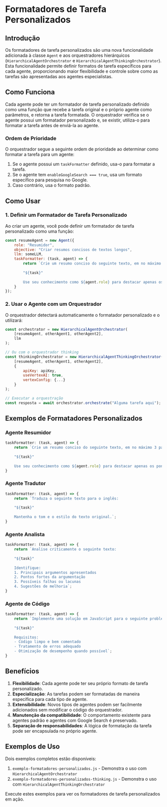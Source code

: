 # Formatadores de Tarefa Personalizados

## Introdução

Os formatadores de tarefa personalizados são uma nova funcionalidade adicionada à classe `Agent` e aos orquestradores hierárquicos (`HierarchicalAgentOrchestrator` e `HierarchicalAgentThinkingOrchestrator`). Esta funcionalidade permite definir formatos de tarefa específicos para cada agente, proporcionando maior flexibilidade e controle sobre como as tarefas são apresentadas aos agentes especialistas.

## Como Funciona

Cada agente pode ter um formatador de tarefa personalizado definido como uma função que recebe a tarefa original e o próprio agente como parâmetros, e retorna a tarefa formatada. O orquestrador verifica se o agente possui um formatador personalizado e, se existir, utiliza-o para formatar a tarefa antes de enviá-la ao agente.

### Ordem de Prioridade

O orquestrador segue a seguinte ordem de prioridade ao determinar como formatar a tarefa para um agente:

1. Se o agente possui um `taskFormatter` definido, usa-o para formatar a tarefa.
2. Se o agente tem `enableGoogleSearch === true`, usa um formato específico para pesquisa no Google.
3. Caso contrário, usa o formato padrão.

## Como Usar

### 1. Definir um Formatador de Tarefa Personalizado

Ao criar um agente, você pode definir um formatador de tarefa personalizado como uma função:

```javascript
const resumeAgent = new Agent({
    role: "Resumidor",
    objective: "Criar resumos concisos de textos longos",
    llm: someLLM,
    taskFormatter: (task, agent) => {
        return `Crie um resumo conciso do seguinte texto, em no máximo 3 parágrafos:
        
        "${task}"
        
        Use seu conhecimento como ${agent.role} para destacar apenas os pontos mais importantes.`;
    }
});
```

### 2. Usar o Agente com um Orquestrador

O orquestrador detectará automaticamente o formatador personalizado e o utilizará:

```javascript
const orchestrator = new HierarchicalAgentOrchestrator(
    [resumeAgent, otherAgent1, otherAgent2],
    llm
);

// Ou com o orquestrador thinking
const thinkingOrchestrator = new HierarchicalAgentThinkingOrchestrator(
    [resumeAgent, otherAgent1, otherAgent2],
    {
        apiKey: apiKey,
        useVertexAI: true,
        vertexConfig: {...}
    }
);

// Executar a orquestração
const resposta = await orchestrator.orchestrate("Alguma tarefa aqui");
```

## Exemplos de Formatadores Personalizados

### Agente Resumidor

```javascript
taskFormatter: (task, agent) => {
    return `Crie um resumo conciso do seguinte texto, em no máximo 3 parágrafos:
    
    "${task}"
    
    Use seu conhecimento como ${agent.role} para destacar apenas os pontos mais importantes.`;
}
```

### Agente Tradutor

```javascript
taskFormatter: (task, agent) => {
    return `Traduza o seguinte texto para o inglês:
    
    "${task}"
    
    Mantenha o tom e o estilo do texto original.`;
}
```

### Agente Analista

```javascript
taskFormatter: (task, agent) => {
    return `Analise criticamente o seguinte texto:
    
    "${task}"
    
    Identifique:
    1. Principais argumentos apresentados
    2. Pontos fortes da argumentação
    3. Possíveis falhas ou lacunas
    4. Sugestões de melhoria`;
}
```

### Agente de Código

```javascript
taskFormatter: (task, agent) => {
    return `Implemente uma solução em JavaScript para o seguinte problema:
    
    "${task}"
    
    Requisitos:
    - Código limpo e bem comentado
    - Tratamento de erros adequado
    - Otimização de desempenho quando possível`;
}
```

## Benefícios

1. **Flexibilidade**: Cada agente pode ter seu próprio formato de tarefa personalizado.
2. **Especialização**: As tarefas podem ser formatadas de maneira específica para cada tipo de agente.
3. **Extensibilidade**: Novos tipos de agentes podem ser facilmente adicionados sem modificar o código do orquestrador.
4. **Manutenção da compatibilidade**: O comportamento existente para agentes padrão e agentes com Google Search é preservado.
5. **Separação de responsabilidades**: A lógica de formatação da tarefa pode ser encapsulada no próprio agente.

## Exemplos de Uso

Dois exemplos completos estão disponíveis:

1. `exemplo-formatadores-personalizados.js` - Demonstra o uso com `HierarchicalAgentOrchestrator`
2. `exemplo-formatadores-personalizados-thinking.js` - Demonstra o uso com `HierarchicalAgentThinkingOrchestrator`

Execute estes exemplos para ver os formatadores de tarefa personalizados em ação.
